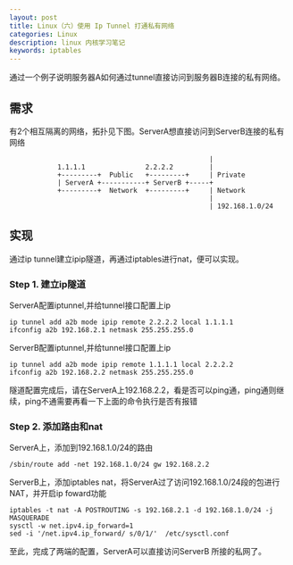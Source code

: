 ```yaml
---
layout: post
title: Linux（六）使用 Ip Tunnel 打通私有网络
categories: Linux
description: linux 内核学习笔记
keywords: iptables
---
```


通过一个例子说明服务器A如何通过tunnel直接访问到服务器B连接的私有网络。

## 需求

有2个相互隔离的网络，拓扑见下图。ServerA想直接访问到ServerB连接的私有网络

```shell
                                                  |
            1.1.1.1               2.2.2.2         |
            +---------+  Public   +---------+     | Private
            | ServerA +-----------+ ServerB +-----+
            +---------+  Network  +---------+     | Network
                                                  |
                                                  | 192.168.1.0/24 
```

## 实现

通过ip tunnel建立ipip隧道，再通过iptables进行nat，便可以实现。

### Step 1. 建立ip隧道

ServerA配置iptunnel,并给tunnel接口配置上ip

```shell
ip tunnel add a2b mode ipip remote 2.2.2.2 local 1.1.1.1
ifconfig a2b 192.168.2.1 netmask 255.255.255.0
```

ServerB配置iptunnel,并给tunnel接口配置上ip

```shell
ip tunnel add a2b mode ipip remote 1.1.1.1 local 2.2.2.2
ifconfig a2b 192.168.2.2 netmask 255.255.255.0
```

隧道配置完成后，请在ServerA上192.168.2.2，看是否可以ping通，ping通则继续，ping不通需要再看一下上面的命令执行是否有报错

### Step 2. 添加路由和nat

ServerA上，添加到192.168.1.0/24的路由

```shell
/sbin/route add -net 192.168.1.0/24 gw 192.168.2.2
```

ServerB上，添加iptables nat，将ServerA过了访问192.168.1.0/24段的包进行NAT，并开启ip foward功能

```shell
iptables -t nat -A POSTROUTING -s 192.168.2.1 -d 192.168.1.0/24 -j MASQUERADE
sysctl -w net.ipv4.ip_forward=1
sed -i '/net.ipv4.ip_forward/ s/0/1/'  /etc/sysctl.conf
```

至此，完成了两端的配置，ServerA可以直接访问ServerB 所接的私网了。